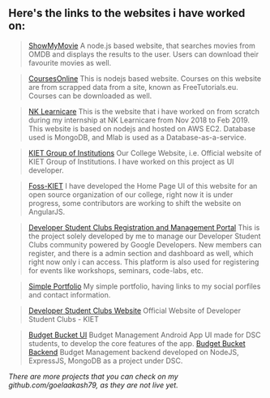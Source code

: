 ## Here's the links to the websites i have worked on:

>[ShowMyMovie](http://showmymovie.herokuapp.com)
A node.js based website, that searches movies from OMDB and displays the results to the user. Users can download their favourite movies as well.

> [CoursesOnline](http://coursesonline.herokuapp.com)
This is nodejs based website. Courses on this website are from scrapped data from a site, known as FreeTutorials.eu. Courses can be downloaded as well.

> [NK Learnicare](http://nklearnicare.com) 
This is the website that i have worked on from scratch during my internship at NK Learnicare from Nov 2018 to Feb 2019. This website is based on nodejs and hosted on AWS EC2. Database used is MongoDB, and Mlab is used as a Database-as-a-service.

> [KIET Group of Institutions](https://kiet.edu)
Our College Website, i.e. Official website of KIET Group of Institutions. I have worked on this project as UI developer.

> [Foss-KIET](http://kiet-foss.github.io/)
I have developed the Home Page UI of this website for an open source organization of our college, right now it is under progress, some contributors are working to shift the website on AngularJS.

> [Developer Student Clubs Registration and Management Portal](http://dsckiet.herokuapp.com/)
This is the project solely developed by me to manage our Developer Student Clubs community powered by Google Developers. New members can register, and there is a admin section and dashboard as well, which right now only i can access. This platform is also used for registering for events like workshops, seminars, code-labs, etc.

> [Simple Portfolio](http://goelaakash79.github.io/)
My simple portfolio, having links to my social porfiles and contact information.

> [Developer Student Clubs Website](https://dsckiet.tech)
Official Website of Developer Student Clubs - KIET

> [Budget Bucket UI](https://github.com/dsckiet/budget-planner-android)
Budget Management Android App UI made for DSC students, to develop the core features of the app.
[Budget Bucket Backend](https://github.com/dsckiet/budget-planner-backend)
Budget Management backend developed on NodeJS, ExpressJS, MongoDB as a project under DSC.

*There are more projects that you can check on my github.com/goelaakash79, as they are not live yet.*
